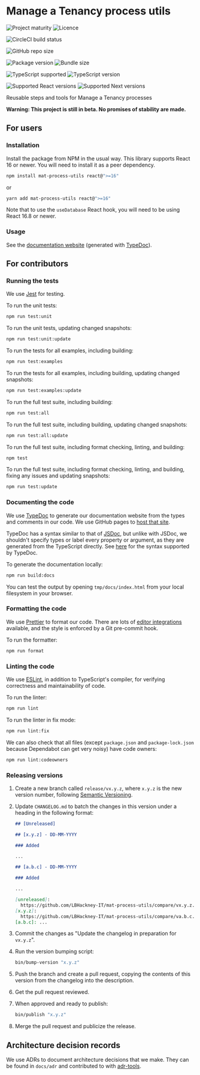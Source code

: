 # Manage a Tenancy process utils

![Project maturity](https://img.shields.io/badge/project_maturity-beta-blue?style=for-the-badge)
![Licence](https://img.shields.io/github/license/LBHackney-IT/mat-process-utils?label=licence&style=for-the-badge)

![CircleCI build status](https://img.shields.io/circleci/build/github/LBHackney-IT/mat-process-utils?style=for-the-badge)

![GitHub repo size](https://img.shields.io/github/repo-size/LBHackney-IT/mat-process-utils?style=for-the-badge)

![Package version](https://img.shields.io/npm/v/mat-process-utils?style=for-the-badge)
![Bundle size](https://img.shields.io/bundlephobia/min/mat-process-utils?style=for-the-badge)

![TypeScript supported](https://img.shields.io/npm/types/mat-process-utils?style=for-the-badge)
![TypeScript version](https://img.shields.io/npm/dependency-version/mat-process-utils/dev/typescript?style=for-the-badge)

![Supported React versions](https://img.shields.io/npm/dependency-version/mat-process-utils/peer/react?style=for-the-badge)
![Supported Next versions](https://img.shields.io/npm/dependency-version/mat-process-utils/peer/next?style=for-the-badge)

Reusable steps and tools for Manage a Tenancy processes

**Warning: This project is still in beta. No promises of stability are made.**

## For users

### Installation

Install the package from NPM in the usual way. This library supports React 16 or
newer. You will need to install it as a peer dependency.

```sh
npm install mat-process-utils react@">=16"
```

or

```sh
yarn add mat-process-utils react@">=16"
```

Note that to use the `useDatabase` React hook, you will need to be using React
16.8 or newer.

### Usage

See the
[documentation website](https://lbhackney-it.github.io/mat-process-utils/docs/)
(generated with [TypeDoc](https://typedoc.org/)).

## For contributors

### Running the tests

We use [Jest](https://jestjs.io/) for testing.

To run the unit tests:

```bash
npm run test:unit
```

To run the unit tests, updating changed snapshots:

```bash
npm run test:unit:update
```

To run the tests for all examples, including building:

```bash
npm run test:examples
```

To run the tests for all examples, including building, updating changed
snapshots:

```bash
npm run test:examples:update
```

To run the full test suite, including building:

```bash
npm run test:all
```

To run the full test suite, including building, updating changed snapshots:

```bash
npm run test:all:update
```

To run the full test suite, including format checking, linting, and building:

```bash
npm test
```

To run the full test suite, including format checking, linting, and building,
fixing any issues and updating snapshots:

```bash
npm run test:update
```

### Documenting the code

We use [TypeDoc](https://typedoc.org/) to generate our documentation website
from the types and comments in our code. We use GitHub pages to
[host that site](https://lbhackney-it.github.io/mat-process-utils/docs/).

TypeDoc has a syntax similar to that of [JSDoc](https://jsdoc.app/), but unlike
with JSDoc, we shouldn't specify types or label every property or argument, as
they are generated from the TypeScript directly. See
[here](https://typedoc.org/guides/doccomments/) for the syntax supported by
TypeDoc.

To generate the documentation locally:

```sh
npm run build:docs
```

You can test the output by opening `tmp/docs/index.html` from your local
filesystem in your browser.

### Formatting the code

We use [Prettier](https://prettier.io/) to format our code. There are lots of
[editor integrations](https://prettier.io/docs/en/editors.html) available, and
the style is enforced by a Git pre-commit hook.

To run the formatter:

```bash
npm run format
```

### Linting the code

We use [ESLint](https://eslint.org/), in addition to TypeScript's compiler, for
verifying correctness and maintainability of code.

To run the linter:

```bash
npm run lint
```

To run the linter in fix mode:

```bash
npm run lint:fix
```

We can also check that all files (except `package.json` and `package-lock.json`
because Dependabot can get very noisy) have code owners:

```sh
npm run lint:codeowners
```

### Releasing versions

1. Create a new branch called `release/vx.y.z`, where `x.y.z` is the new version
   number, following [Semantic Versioning](https://semver.org/spec/v2.0.0.html).

1. Update `CHANGELOG.md` to batch the changes in this version under a heading in
   the following format:

   ```md
   ## [Unreleased]

   ## [x.y.z] - DD-MM-YYYY

   ### Added

   ...

   ## [a.b.c] - DD-MM-YYYY

   ### Added

   ...

   [unreleased]:
     https://github.com/LBHackney-IT/mat-process-utils/compare/vx.y.z...HEAD
   [x.y.z]:
     https://github.com/LBHackney-IT/mat-process-utils/compare/va.b.c...vx.y.z
   [a.b.c]: ...
   ```

1. Commit the changes as "Update the changelog in preparation for `vx.y.z`".

1. Run the version bumping script:

   ```sh
   bin/bump-version "x.y.z"
   ```

1. Push the branch and create a pull request, copying the contents of this
   version from the changelog into the description.

1. Get the pull request reviewed.

1. When approved and ready to publish:

   ```sh
   bin/publish "x.y.z"
   ```

1. Merge the pull request and publicize the release.

## Architecture decision records

We use ADRs to document architecture decisions that we make. They can be found
in `docs/adr` and contributed to with
[adr-tools](https://github.com/npryce/adr-tools).
